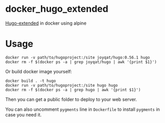 # docker_hugo_extended

[Hugo-extended](https://github.com/gohugoio/hugo) in docker using alpine

# Usage

```shell
docker run -v path/to/hugoproject:/site joyqat/hugo:0.56.1 hugo
docker rm -f $(docker ps -a | grep joyqat/hugo | awk '{print $1}')
```

Or build docker image yourself:

```shell
docker build . -t hugo
docker run -v path/to/hugoproject:/site hugo hugo
docker rm -f $(docker ps -a | grep hugo | awk '{print $1}')
```

Then you can get a public folder to deploy to your web server.

You can also uncomment `pygments` line in `Dockerfile` to install `pygments` in case you need it.

